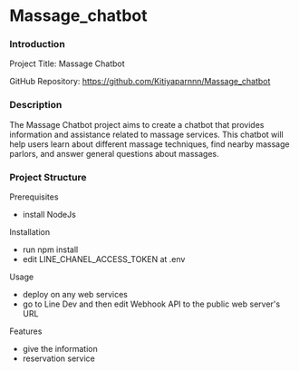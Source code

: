 # Massage_chatbot

### Introduction

Project Title: Massage Chatbot

GitHub Repository: https://github.com/Kitiyaparnnn/Massage_chatbot

### Description

The Massage Chatbot project aims to create a chatbot that provides information and assistance related to massage services. This chatbot will help users learn about different massage techniques, find nearby massage parlors, and answer general questions about massages.

### Project Structure
Prerequisites
- install NodeJs

Installation

- run npm install
- edit LINE_CHANEL_ACCESS_TOKEN at .env 

Usage

- deploy on any web services
- go to Line Dev and then edit Webhook API to the public web server's URL

Features

- give the information
- reservation service
